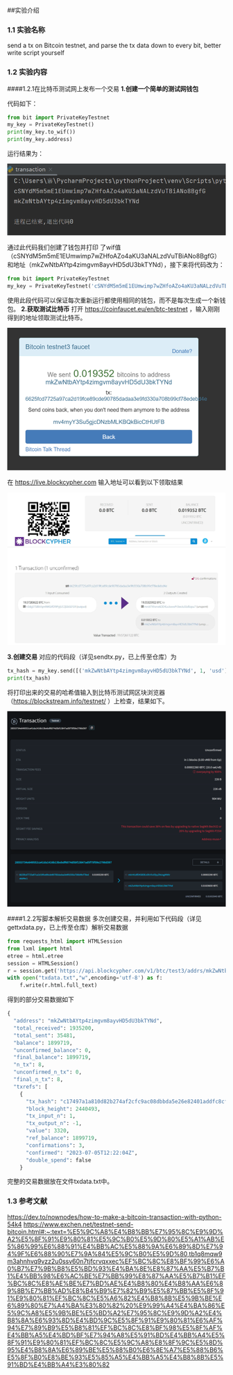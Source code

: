 ##实验介绍

### 1.1 实验名称
send a tx on Bitcoin testnet, and parse the tx data down to every bit, better write script yourself
### 1.2 实验内容
####1.2.1在比特币测试网上发布一个交易
**1.创建一个简单的测试网钱包**

代码如下：

```python
from bit import PrivateKeyTestnet
my_key = PrivateKeyTestnet()
print(my_key.to_wif())
print(my_key.address)
```
运行结果为：

![VmWACL.png](VmWACL.png)

通过此代码我们创建了钱包并打印 了wif值（cSNYdM5m5mE1EUmwimp7wZHfoAZo4aKU3aNALzdVuTBiANo8BgfG）和地址（mkZwNtbAYtp4zimgvm8ayvHD5dU3bkTYNd），接下来将代码改为：
```python
from bit import PrivateKeyTestnet
my_key = PrivateKeyTestnet('cSNYdM5m5mE1EUmwimp7wZHfoAZo4aKU3aNALzdVuTBiANo8BgfG')
```
使用此段代码可以保证每次重新运行都使用相同的钱包，而不是每次生成一个新钱包。
**2.获取测试比特币**
打开 https://coinfaucet.eu/en/btc-testnet ，输入刚刚得到的地址领取测试比特币。

![VmWTG8.png](VmWTG8.png)

在 https://live.blockcypher.com 输入地址可以看到以下领取结果

![VmWaqZ.jpeg](VmWaqZ.jpeg)

**3.创建交易**
对应的代码段（详见sendtx.py，已上传至仓库）为

```python
tx_hash = my_key.send([('mkZwNtbAYtp4zimgvm8ayvHD5dU3bkTYNd', 1, 'usd')])
print(tx_hash)
```
将打印出来的交易的哈希值输入到比特币测试网区块浏览器（https://blockstream.info/testnet/ ）上检查，结果如下。

![VmWQwF.png](VmWQwF.png)

####1.2.2写脚本解析交易数据
多次创建交易，并利用如下代码段（详见gettxdata.py，已上传至仓库）解析交易数据
```python
from requests_html import HTMLSession
from lxml import html
etree = html.etree
session = HTMLSession()
r = session.get('https://api.blockcypher.com/v1/btc/test3/addrs/mkZwNtbAYtp4zimgvm8ayvHD5dU3bkTYNd')
with open("txdata.txt","w",encoding='utf-8') as f:
    f.write(r.html.full_text)
```
得到的部分交易数据如下
```python
{
  "address": "mkZwNtbAYtp4zimgvm8ayvHD5dU3bkTYNd",
  "total_received": 1935200,
  "total_sent": 35481,
  "balance": 1899719,
  "unconfirmed_balance": 0,
  "final_balance": 1899719,
  "n_tx": 8,
  "unconfirmed_n_tx": 0,
  "final_n_tx": 8,
  "txrefs": [
    {
      "tx_hash": "c17497a1a810d82b274af2cfc9ac08dbbda5e26e82401addfc8cf7fed7b008a7",
      "block_height": 2440493,
      "tx_input_n": 1,
      "tx_output_n": -1,
      "value": 3320,
      "ref_balance": 1899719,
      "confirmations": 3,
      "confirmed": "2023-07-05T12:22:04Z",
      "double_spend": false
    }
```

完整的交易数据放在文件txdata.txt中。
### 1.3 参考文献
https://dev.to/nownodes/how-to-make-a-bitcoin-transaction-with-python-54k4
https://www.exchen.net/testnet-send-bitcoin.html#:~:text=%E5%9C%A8%E4%B8%BB%E7%95%8C%E9%9D%A2%E5%8F%91%E9%80%81%E5%9C%B0%E5%9D%80%E5%A1%AB%E5%86%99%E6%88%91%E4%BB%AC%E5%88%9A%E6%89%8D%E7%94%9F%E6%88%90%E7%9A%84%E5%9C%B0%E5%9D%80,tb1q8mqw9m3ahnhvq9vzz2u0ssv60n7tjfcrvqxxec%EF%BC%8C%E8%BF%99%E6%A0%B7%E7%9B%B8%E5%BD%93%E4%BA%8E%E8%87%AA%E5%B7%B1%E4%BB%98%E6%AC%BE%E7%BB%99%E8%87%AA%E5%B7%B1%EF%BC%8C%E8%AE%BE%E7%BD%AE%E4%B8%80%E4%B8%AA%E6%89%8B%E7%BB%AD%E8%B4%B9%E7%82%B9%E5%87%BB%E5%8F%91%E9%80%81%EF%BC%8C%E5%A6%82%E4%B8%8B%E5%9B%BE%E6%89%80%E7%A4%BA%E3%80%82%20%E9%99%A4%E4%BA%86%E5%9C%A8%E5%9B%BE%E5%BD%A2%E7%95%8C%E9%9D%A2%E4%B8%8A%E6%93%8D%E4%BD%9C%E5%8F%91%E9%80%81%E6%AF%94%E7%89%B9%E5%B8%81%EF%BC%8C%E8%BF%98%E5%8F%AF%E4%BB%A5%E4%BD%BF%E7%94%A8%E5%91%BD%E4%BB%A4%E5%8F%91%E9%80%81%EF%BC%8C%E5%9C%A8%E8%8F%9C%E5%8D%95%E4%B8%8A%E6%89%BE%E5%88%B0%E6%8E%A7%E5%88%B6%E5%8F%B0%E8%BE%93%E5%85%A5%E4%BB%A5%E4%B8%8B%E5%91%BD%E4%BB%A4%E3%80%82



